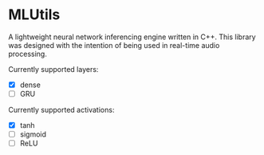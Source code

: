 # MLUtils

A lightweight neural network inferencing engine written in C++.
This library was designed with the intention of being used in
real-time audio processing.

Currently supported layers:
  
  - [x] dense
  - [ ] GRU

Currently supported activations:
  - [x] tanh
  - [ ] sigmoid
  - [ ] ReLU
